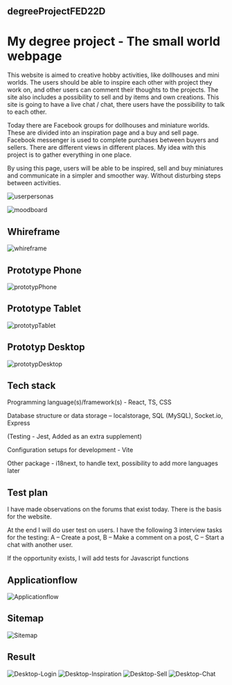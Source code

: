 ## degreeProjectFED22D
# My degree project - The small world webpage

This website is aimed to creative hobby activities, like dollhouses and mini worlds. The users should be able to inspire each other with project they work on, and other users can comment their thoughts to the projects. The site also includes a possibility to sell and by items and own creations. This site is going to have a live chat / chat, there users have the possibility to talk to each other. 

Today there are Facebook groups for dollhouses and miniature worlds. These are divided into an inspiration page and a buy and sell page. Facebook messenger is used to complete purchases between buyers and sellers. There are different views in different places. My idea with this project is to gather everything in one place. 

By using this page, users will be able to be inspired, sell and buy miniatures and communicate in a simpler and smoother way. Without disturbing steps between activities. 

![userpersonas](./frontend/src/assets/userpersonas.jpg)

![moodboard](./frontend/src/assets/moodboard.jpg)

## Whireframe
![whireframe](./frontend/src/assets/whireframe.jpg)

## Prototype Phone
![prototypPhone](./frontend/src/assets/prototypphone.jpg)

## Prototype Tablet
![prototypTablet](./frontend/src/assets/prototyptablet.jpg)

## Prototyp Desktop
![prototypDesktop](./frontend/src/assets/prototypdesktop.jpg)


## Tech stack 

Programming language(s)/framework(s) - React, TS, CSS 

Database structure or data storage – localstorage, SQL (MySQL), Socket.io, Express 

(Testing - Jest, Added as an extra supplement) 

Configuration setups for development - Vite 

Other package - i18next, to handle text, possibility to add more languages ​​later

## Test plan 

I have made observations on the forums that exist today. There is the basis for the website.  

At the end I will do user test on users. I have the following 3 interview tasks for the testing: A – Create a post, B – Make a comment on a post, C – Start a chat with another user.  

If the opportunity exists, I will add tests for Javascript functions


## Applicationflow
![Applicationflow](./frontend/src/assets/applicationflow.jpg)

## Sitemap
![Sitemap](./frontend/src/assets/sitemap.jpg)

## Result 
![Desktop-Login](./frontend/src/assets/resultLoginDesktop.jpg)
![Desktop-Inspiration](./frontend/src/assets/resultInspirationDesktop.jpg)
![Desktop-Sell](./frontend/src/assets/resultBuyAndSellDesktop.jpg)
![Desktop-Chat](./frontend/src/assets/resultChatDesktop.jpg)
